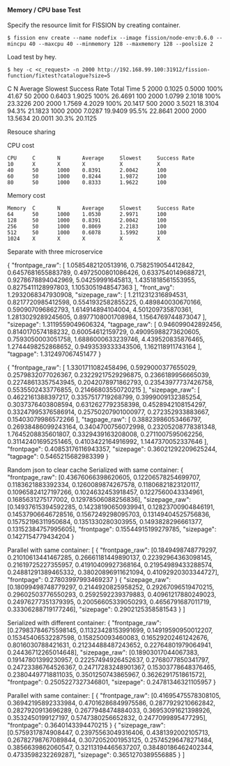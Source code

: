 #### Memory / CPU base Test

Specify the resource limit for FISSION by creating container.

```
$ fission env create --name nodefix --image fission/node-env:0.6.0 --mincpu 40 --maxcpu 40 --minmemory 128 --maxmemory 128 --poolsize 2
```

Load test by hey.
```
$ hey -c <c_request> -n 2000 http://192.168.99.100:31912/fission-function/fixtest?catalogue?size=5
```
C       N       Average     Slowest     Success Rate    Total Time
5       2000    0.1025      0.5000      100%            41.67
50      2000    0.6403      1.9025      100%            26.4691
100     2000    1.0799      2.1018      100%            23.3226
200     2000    1.7569      4.2029      100%            20.1417
500     2000    3.5021      18.3104     94.3%           21.1823
1000    2000    7.0287      19.9409     95.5%           22.8641
2000    2000    13.5634     20.0011     30.3%           20.1125


Resouce sharing

CPU cost
```
CPU     C       N       Average     Slowest     Success Rate    
10      X       X       X           X           X               
40      50      1000    0.8391      2.0042      100             
60      50      1000    0.8244      1.9872      100             
80      50      1000    0.8333      1.9622      100             
```

Memory cost

```
Memory  C       N       Average     Slowest     Success Rate    
64      50      1000    1.0530      2.9971      100             
128     50      1000    0.8391      2.0042      100             
256     50      1000    0.8069      2.2183      100             
512     50      1000    0.6078      1.5992      100             
1024    X       X       X           X           X          
```

Separate with three microservice


{
    "frontpage_raw": [
        1.0585482120513916,
        0.7582519054412842,
        0.6457681655883789,
        0.4972500801086426,
        0.6337540149688721,
        0.9278678894042969,
        5.04259991645813,
        1.4351818561553955,
        0.8275411128997803,
        1.1053051948547363
    ],
    "front_avg": 1.2932068347930908,
    "sizepage_raw": [
        1.2112312316894531,
        0.8217720985412598,
        0.5541932582855225,
        0.489840030670166,
        0.590907096862793,
        1.614914894104004,
        4.501209735870361,
        1.2813029289245605,
        0.8977108001708984,
        1.1564769744873047
    ],
    "sizepage": 1.3119559049606324,
    "tagpage_raw": [
        0.946099042892456,
        0.8140170574188232,
        0.60054612159729,
        0.49095988273620605,
        0.7593050003051758,
        1.6886000633239746,
        4.439520835876465,
        1.2744498252868652,
        0.9493539333343506,
        1.162118911743164
    ],
    "tagpage": 1.312497067451477
}


{
    "frontpage_raw": [
        1.3301711082458496,
        0.5929000377655029,
        0.2579832077026367,
        0.23229217529296875,
        0.2366189956665039,
        0.22748613357543945,
        0.2042078971862793,
        0.23543977737426758,
        0.5535502433776855,
        0.21466803550720215
    ],
    "sizepage_raw": [
        0.4622161388397217,
        0.3357517719268799,
        0.3999009132385254,
        0.3037376403808594,
        0.6312627792358398,
        0.4528942108154297,
        0.33247995376586914,
        0.25750207901000977,
        0.272352933883667,
        0.15403079986572266
    ],
    "tagpage_raw": [
        0.38823986053466797,
        0.26938486099243164,
        0.3404700756072998,
        0.23205208778381348,
        1.7645208835601807,
        0.3329439163208008,
        0.2711007595062256,
        0.31142401695251465,
        0.4103422164916992,
        1.1447370052337646
    ],
    "frontpage": 0.40853176116943357,
    "sizepage": 0.36021292209625244,
    "tagpage": 0.5465215682983399
}


Random json to clear cache
Serialized with same container:
{
	"frontpage_raw": [0.43676066398620605, 0.12206578254699707, 0.1183621883392334, 0.1260089874267578, 0.11806821823120117, 0.10965824127197266, 0.1024632453918457, 0.1227560043334961, 0.1685631275177002, 0.12978506088256836],
	"sizepage_raw": [0.14937615394592285, 0.14238190650939941, 0.12823700904846191, 0.14537906646728516, 0.1567249298095703, 0.13149404525756836, 0.15752196311950684, 0.1351330280303955, 0.1493828296661377, 0.13152384757995605],
	"frontpage": 0.15544915199279785,
	"sizepage": 0.1427154779434204
}

Parallel with same container:
[
	{
		"frontpage_raw": [0.1849498748779297, 0.21010613441467285, 0.26661181449890137, 0.22392964363098145, 0.21619725227355957, 0.41910409927368164, 0.21954989433288574, 0.24881291389465332, 0.38020896911621094, 0.41092920303344727],
		"frontpage": 0.27803997993469237
	} {
		"sizepage_raw": [0.18099498748779297, 0.2144920825958252, 0.29267096519470215, 0.29602503776550293, 0.2592592239379883, 0.40961217880249023, 0.24976277351379395, 0.20056605339050293, 0.4656791687011719, 0.33306288719177246],
		"sizepage": 0.2902125358581543
	}
]


Serialized with different container:
{
	"frontpage_raw": [0.27983784675598145, 0.11323428153991699, 0.14919590950012207, 0.15345406532287598, 0.158250093460083, 0.16529202461242676, 0.8016030788421631, 0.21234488487243652, 0.22764801979064941, 0.24436712265014648],
	"sizepage_raw": [0.18903017044067383, 0.19147801399230957, 0.22257494926452637, 0.2768077850341797, 0.24723386764526367, 0.24717283248901367, 0.15303778648376465, 0.23804497718811035, 0.3501250743865967, 0.3626291751861572],
	"frontpage": 0.2505227327346801,
	"sizepage": 0.24781346321105957
}

Parallel with same container:
[
	{
		"frontpage_raw": [0.41695475578308105, 0.36942195892333984, 0.47016286849975586, 0.2877929210662842, 0.2827920913696289, 0.2677948474884033, 0.36953091621398926, 0.3532450199127197, 0.5747380256652832, 0.2477099895477295],
		"frontpage": 0.3640143394470215
	} {
		"sizepage_raw": [0.5759317874908447, 0.23975563049316406, 0.4381392002105713, 0.26782798767089844, 0.3072052001953125, 0.25745296478271484, 0.3856639862060547, 0.32113194465637207, 0.38480186462402344, 0.4733598232269287],
		"sizepage": 0.3651270389556885
	}
]



